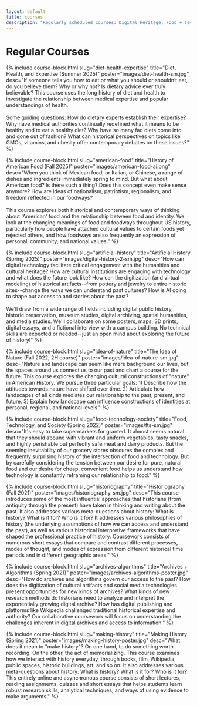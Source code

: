 ```yaml
---
layout: default
title: courses
description: "Regularly scheduled courses: Digital Heritage; Food + Technology + Society; The Idea of Nature; Historiography; American Food; Digital History; History of Diet, Health, Expertise"
---
```


# Regular Courses

{% include course-block.html
slug="diet-health-expertise"
title="Diet, Health, and Expertise (Summer 2025)"
poster="images/diet-health-sm.jpg"
desc="If someone tells you how to eat or what you should or shouldn’t eat, do you believe them? Why or why not? Is dietary advice ever truly believable? This course uses the long history of diet and health to investigate the relationship between medical expertise and popular understandings of health.
<br><br>
Some guiding questions: How do dietary experts establish their expertise? Why have medical authorities continually redefined what it means to be healthy and to eat a healthy diet? Why have so many fad diets come into and gone out of fashion?  What can historical perspectives on topics like GMOs, vitamins, and obesity offer contemporary debates on these issues?"
%}



{% include course-block.html
slug="american-food"
title="History of American Food (Fall 2025)"
poster="images/american-food-ai.png"
desc="When you think of Mexican food, or Italian, or Chinese, a range of dishes and ingredients immediately spring to mind. But what about American food? Is there such a thing? Does this concept even make sense anymore? How are ideas of nationalism, patriotism, regionalism, and freedom reflected in our foodways?
<br><br>
This course explores both historical and contemporary ways of thinking about 'American' food and the relationship between food and identity. We look at the changing meanings of food and foodways throughout US history, particularly how people have attached cultural values to certain foods yet rejected others, and how foodways are so frequently an expression of personal, community, and national values."
%}



{% include course-block.html
slug="artificial-history"
title="Artificial History (Spring 2025)"
poster="images/digital-history-2-sm.jpg"
desc="How can digital technology facilitate critical engagement with the humanities and cultural heritage? How are cultural institutions are engaging with technology and what does the future look like? How can the digitization (and virtual modeling) of historical artifacts--from pottery and jewelry to entire historic sites--change the ways we can understand past cultures? How is AI going to shape our access to and stories about the past? 
<br><br>
We’ll draw from a wide range of fields including digital public history, historic preservation, museum studies, digital archiving, spatial humanities, and media studies. We'll collaborate on some posters, maps, 3D prints, digital essays, and a fictional interview with a campus building. No technical skills are expected or needed--just an open mind about exploring the future of history!"
%}



{% include course-block.html
slug="idea-of-nature"
title="The Idea of Nature (Fall 2022; 2H course)"
poster="images/idea-of-nature-sm.jpg"
desc="Nature and landscape can seem like mere background our lives, but the spaces around us connect us to our past and chart a course for the future. This course explores the changing cultural constructions of \"nature\" in American History. We pursue three particular goals: 1) Describe how the attitudes towards nature have shifted over time. 2) Articulate how landscapes of all kinds mediates our relationship to the past, present, and future. 3) Explain how landscape can influence constructions of identities at personal, regional, and national levels."
%}




{% include course-block.html
slug="food-technology-society"
title="Food, Technology, and Society (Spring 2022)"
poster="images/fts-sm.jpg"
desc="It's easy to take supermarkets for granted. It almost seems natural that they should abound with vibrant and uniform vegetables, tasty snacks, and highly perishable but perfectly safe meat and dairy products. But the seeming inevitability of our grocery stores obscures the complex and frequently surprising history of the intersection of food and technology. But by carefully considering the tension between our desire for pure, natural food and our desire for cheap, convenient food helps us understand how technology is constantly reframing our relationship to food."
%}


{% include course-block.html
slug="historiography"
title="Historiography (Fall 2021)"
poster="images/historiography-sm.jpg"
desc="This course introduces some of the most influential approaches that historians (from antiquity through the present) have taken in thinking and writing about the past. It also addresses various meta-questions about history: What is history? What is it for? Who is it for? It addresses various philosophies of history (the underlying assumptions of how we can access and understand the past), as well as various historical interpretive frameworks that have shaped the professional practice of history. Coursework consists of numerous short essays that compare and contrast different processes, modes of thought, and modes of expression from different historical time periods and in different geographic areas."
%}


{% include course-block.html
slug="archives-algorithms"
title="Archives + Algorithms (Spring 2021)"
poster="images/archives-algorithms-poster.jpg"
desc="How do archives and algorithms govern our access to the past? How does the digitization of cultural artifacts and social media technologies present opportunities for new kinds of archives? What kinds of new research methods do historians need to analyze and interpret the exponentially growing digital archive? How has digital publishing and platforms like Wikipedia challenged traditional historical expertise and authority? Our collaborative coursework will focus on understanding the challenges inherent in digital archives and access to information."
%}


{% include course-block.html
slug="making-history"
title="Making History (Spring 2021)"
poster="images/making-history-poster.jpg"
desc="What does it mean to \"make history\"? On one hand, to do something worth recording. On the other, the act of memorializing. This course examines how we interact with history everyday, through books, film, Wikipedia, public spaces, historic buildings, art, and so on. It also addresses various meta-questions about history: What is history? What is it for? Who is it for? This entirely online and asynchronous course consists of short lectures, reading assignments, quizzes and short essays that helps students learn robust research skills, analytical techniques, and ways of using evidence to make arguments."
%}

